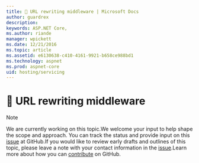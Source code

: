 ```yaml
---
title: 🔧 URL rewriting middleware | Microsoft Docs
author: guardrex
description: 
keywords: ASP.NET Core,
ms.author: riande
manager: wpickett
ms.date: 12/21/2016
ms.topic: article
ms.assetid: e6130638-c410-4161-9921-b658ce988bd1
ms.technology: aspnet
ms.prod: aspnet-core
uid: hosting/servicing
---
```

# 🔧 URL rewriting middleware

> [!NOTE]
> We are currently working on this topic.We welcome your input to help shape the scope and approach. You can track the status and provide input on this [issue](https://github.com/aspnet/Docs/issues/2304) at GitHub.If you would like to review early drafts and outlines of this topic, please leave a note with your contact information in the [issue](https://github.com/aspnet/Docs/issues/2304).Learn more about how you can [contribute](https://github.com/aspnet/Docs/blob/master/CONTRIBUTING.md) on GitHub.
